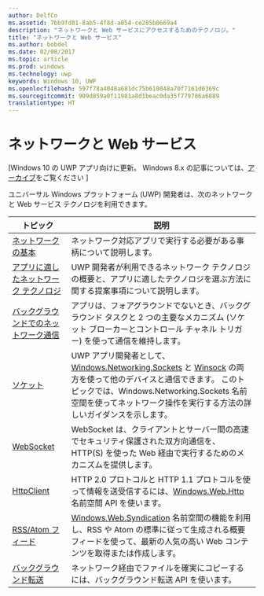 ```yaml
---
author: DelfCo
ms.assetid: 7bb9fd81-8ab5-4f8d-a854-ce285b0669a4
description: "ネットワークと Web サービスにアクセスするためのテクノロジ。"
title: "ネットワークと Web サービス"
ms.author: bobdel
ms.date: 02/08/2017
ms.topic: article
ms.prod: windows
ms.technology: uwp
keywords: Windows 10, UWP
ms.openlocfilehash: 597f78a4048a681dc75b610048a70f7161d0369c
ms.sourcegitcommit: 909d859a0f11981a8d1beac0da35f779786a6889
translationtype: HT
---
```

# <a name="networking-and-web-services"></a>ネットワークと Web サービス

\[Windows 10 の UWP アプリ向けに更新。 Windows 8.x の記事については、[アーカイブ](http://go.microsoft.com/fwlink/p/?linkid=619132)をご覧ください \]

ユニバーサル Windows プラットフォーム (UWP) 開発者は、次のネットワークと Web サービス テクノロジを利用できます。

| トピック                                                                                   | 説明                                                                      |
|-----------------------------------------------------------------------------------------|----------------------------------------------------------------------------------|
| [ネットワークの基本](networking-basics.md)                                               | ネットワーク対応アプリで実行する必要がある事柄について説明します。                     |
| [アプリに適したネットワーク テクノロジ](which-networking-technology.md)                          | UWP 開発者が利用できるネットワーク テクノロジの概要と、アプリに適したテクノロジを選ぶ方法に関する提案事項について説明します。               |
| [バックグラウンドでのネットワーク通信](network-communications-in-the-background.md) | アプリは、フォアグラウンドでないとき、バックグラウンド タスクと 2 つの主要なメカニズム (ソケット ブローカーとコントロール チャネル トリガー) を使って通信を維持します。                  |
| [ソケット](sockets.md)                                                                   | UWP アプリ開発者として、[Windows.Networking.Sockets](https://msdn.microsoft.com/library/windows/apps/xaml/windows.networking.sockets.aspx) と [Winsock](https://msdn.microsoft.com/library/windows/desktop/ms737523) の両方を使って他のデバイスと通信できます。 このトピックでは、Windows.Networking.Sockets 名前空間を使ってネットワーク操作を実行する方法の詳しいガイダンスを示します。 |
| [WebSocket](websockets.md)                                                             | WebSocket は、クライアントとサーバー間の高速でセキュリティ保護された双方向通信を、HTTP(S) を使った Web 経由で実行するためのメカニズムを提供します。                 |
| [HttpClient](httpclient.md)                                                             | HTTP 2.0 プロトコルと HTTP 1.1 プロトコルを使って情報を送受信するには、[Windows.Web.Http](https://msdn.microsoft.com/library/windows/apps/dn279692) 名前空間 API を使います。             |
| [RSS/Atom フィード](web-feeds.md)                                                          | [Windows.Web.Syndication](https://msdn.microsoft.com/library/windows/apps/br243632) 名前空間の機能を利用し、RSS や Atom の標準に従って生成される概要フィードを使って、最新の人気の高い Web コンテンツを取得または作成します。                   |
| [バックグラウンド転送](background-transfers.md)                                         | ネットワーク経由でファイルを確実にコピーするには、バックグラウンド転送 API を使います。           |
